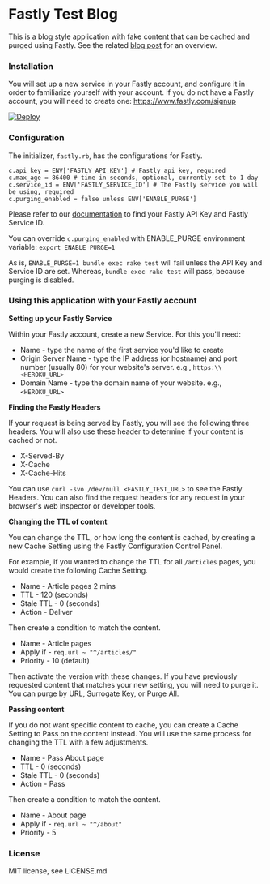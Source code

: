 # Fastly Test Blog

This is a blog style application with fake content that can be cached and purged using Fastly. See the related [blog post](https://www.fastly.com/blog/introducing-our-open-source-app-training/) for an overview.

### Installation

You will set up a new service in your Fastly account, and configure it in order to familiarize yourself with your account. If you do not have a Fastly account, you will need to create one: https://www.fastly.com/signup

[![Deploy](https://www.herokucdn.com/deploy/button.png)](https://heroku.com/deploy?template=https://github.com/fastly/fastly-test-blog)

### Configuration

The initializer, `fastly.rb`, has the configurations for Fastly.

```
c.api_key = ENV['FASTLY_API_KEY'] # Fastly api key, required
c.max_age = 86400 # time in seconds, optional, currently set to 1 day
c.service_id = ENV['FASTLY_SERVICE_ID'] # The Fastly service you will be using, required
c.purging_enabled = false unless ENV['ENABLE_PURGE']
```

Please refer to our [documentation](https://docs.fastly.com/guides/account-management-and-security/finding-and-managing-your-account-info) to find your Fastly API Key and Fastly Service ID.

You can override `c.purging_enabled` with ENABLE_PURGE environment variable: `export ENABLE PURGE=1`

As is, `ENABLE_PURGE=1 bundle exec rake test` will fail unless the API Key and Service ID are set. Whereas, `bundle exec rake test` will pass, because purging is disabled.

### Using this application with your Fastly account

**Setting up your Fastly Service**

Within your Fastly account, create a new Service. For this you'll need:

* Name -  type the name of the first service you'd like to create
* Origin Server Name - type the IP address (or hostname) and port number (usually 80) for your website's server. e.g., `https:\\<HEROKU_URL>`
* Domain Name - type the domain name of your website. e.g., `<HEROKU_URL>`

**Finding the Fastly Headers**

If your request is being served by Fastly, you will see the following three headers. You will also use these header to determine if your content is cached or not.

* X-Served-By
* X-Cache
* X-Cache-Hits

You can use `curl -svo /dev/null <FASTLY_TEST_URL>` to see the Fastly Headers. You can also find the request headers for any request in your browser's web inspector or developer tools.

**Changing the TTL of content**

You can change the TTL, or how long the content is cached, by creating a new Cache Setting using the Fastly Configuration Control Panel.

For example, if you wanted to change the TTL for all `/articles` pages, you would create the following Cache Setting.

* Name - Article pages 2 mins
* TTL - 120 (seconds)
* Stale TTL - 0 (seconds)
* Action - Deliver

Then create a condition to match the content.

* Name - Article pages
* Apply if - `req.url ~ "^/articles/"`
* Priority - 10 (default)

Then activate the version with these changes. If you have previously requested content that matches your new setting, you will need to purge it. You can purge by URL, Surrogate Key, or Purge All.

**Passing content**

If you do not want specific content to cache, you can create a Cache Setting to Pass on the content instead. You will use the same process for changing the TTL with a few adjustments.

* Name - Pass About page
* TTL - 0 (seconds)
* Stale TTL - 0 (seconds)
* Action - Pass

Then create a condition to match the content.

* Name - About page
* Apply if - `req.url ~ "^/about"`
* Priority - 5

### License

MIT license, see LICENSE.md
